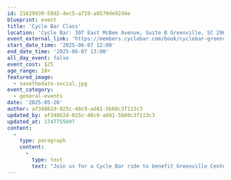 ```yaml
---
id: 21629939-59d2-4ec5-a719-a0579de9244e
blueprint: event
title: 'Cycle Bar Class'
location: 'Cycle Bar: 307 East McBee Avenue, Suite B Greenville, SC 29601'
event_external_link: 'https://members.cyclebar.com/book/cyclebar-greenville/piq_16703051'
start_date_time: '2025-06-07 12:00'
end_date_time: '2025-06-07 13:00'
all_day_event: false
event_cost: $25
age_range: 18+
featured_image:
  - savethedate-social.jpg
event_category:
  - general-events
date: '2025-05-20'
author: af34862d-025c-48c9-ad41-5b60c3f113c3
updated_by: af34862d-025c-48c9-ad41-5b60c3f113c3
updated_at: 1747755607
content:
  -
    type: paragraph
    content:
      -
        type: text
        text: "Join us for a Cycle Bar ride to benefit Greenville Center for Creative Arts! Anyone can join, we can't wait to cycle with you. "
---
```

